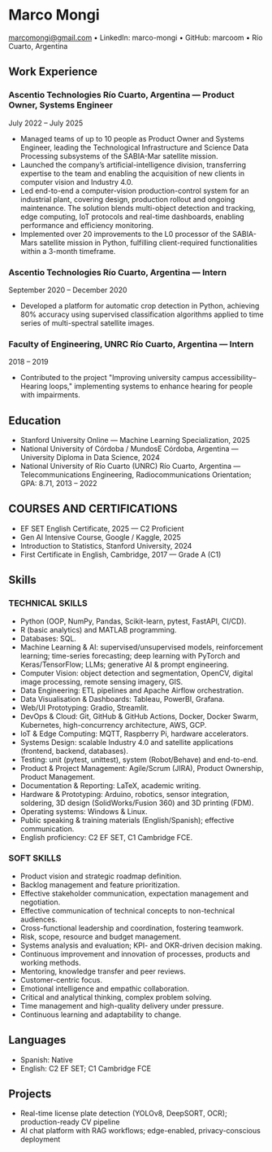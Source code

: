 # Marco Mongi
marcomongi@gmail.com • LinkedIn: marco-mongi • GitHub: marcoom • Río Cuarto, Argentina

## Work Experience

### Ascentio Technologies Río Cuarto, Argentina — Product Owner, Systems Engineer
July 2022 – July 2025
- Managed teams of up to 10 people as Product Owner and Systems Engineer, leading the Technological Infrastructure and Science Data Processing subsystems of the SABIA-Mar satellite mission.
- Launched the company’s artificial-intelligence division, transferring expertise to the team and enabling the acquisition of new clients in computer vision and Industry 4.0.
- Led end-to-end a computer-vision production-control system for an industrial plant, covering design, production rollout and ongoing maintenance. The solution blends multi-object detection and tracking, edge computing, IoT protocols and real-time dashboards, enabling performance and efficiency monitoring.
- Implemented over 20 improvements to the L0 processor of the SABIA-Mars satellite mission in Python, fulfilling client-required functionalities within a 3-month timeframe.

### Ascentio Technologies Río Cuarto, Argentina — Intern
September 2020 – December 2020
- Developed a platform for automatic crop detection in Python, achieving 80% accuracy using supervised classification algorithms applied to time series of multi-spectral satellite images.

### Faculty of Engineering, UNRC Río Cuarto, Argentina — Intern
2018 – 2019
- Contributed to the project "Improving university campus accessibility–Hearing loops," implementing systems to enhance hearing for people with impairments.

## Education
- Stanford University Online — Machine Learning Specialization, 2025
- National University of Córdoba / MundosE Córdoba, Argentina — University Diploma in Data Science, 2024
- National University of Río Cuarto (UNRC) Río Cuarto, Argentina — Telecommunications Engineering, Radiocommunications Orientation; GPA: 8.71, 2013 – 2022

## COURSES AND CERTIFICATIONS
- EF SET English Certificate, 2025 — C2 Proficient
- Gen AI Intensive Course, Google / Kaggle, 2025
- Introduction to Statistics, Stanford University, 2024
- First Certificate in English, Cambridge, 2017 — Grade A (C1)

## Skills

### TECHNICAL SKILLS
- Python (OOP, NumPy, Pandas, Scikit-learn, pytest, FastAPI, CI/CD).
- R (basic analytics) and MATLAB programming.
- Databases: SQL.
- Machine Learning & AI: supervised/unsupervised models, reinforcement learning; time-series forecasting; deep learning with PyTorch and Keras/TensorFlow; LLMs; generative AI & prompt engineering.
- Computer Vision: object detection and segmentation, OpenCV, digital image processing, remote sensing imagery, GIS.
- Data Engineering: ETL pipelines and Apache Airflow orchestration.
- Data Visualisation & Dashboards: Tableau, PowerBI, Grafana.
- Web/UI Prototyping: Gradio, Streamlit.
- DevOps & Cloud: Git, GitHub & GitHub Actions, Docker, Docker Swarm, Kubernetes, high-concurrency architecture, AWS, GCP.
- IoT & Edge Computing: MQTT, Raspberry Pi, hardware accelerators.
- Systems Design: scalable Industry 4.0 and satellite applications (frontend, backend, databases).
- Testing: unit (pytest, unittest), system (Robot/Behave) and end-to-end.
- Product & Project Management: Agile/Scrum (JIRA), Product Ownership, Product Management.
- Documentation & Reporting: LaTeX, academic writing.
- Hardware & Prototyping: Arduino, robotics, sensor integration, soldering, 3D design (SolidWorks/Fusion 360) and 3D printing (FDM).
- Operating systems: Windows & Linux.
- Public speaking & training materials (English/Spanish); effective communication.
- English proficiency: C2 EF SET, C1 Cambridge FCE.

### SOFT SKILLS
- Product vision and strategic roadmap definition.
- Backlog management and feature prioritization.
- Effective stakeholder communication, expectation management and negotiation.
- Effective communication of technical concepts to non-technical audiences.
- Cross-functional leadership and coordination, fostering teamwork.
- Risk, scope, resource and budget management.
- Systems analysis and evaluation; KPI- and OKR-driven decision making.
- Continuous improvement and innovation of processes, products and working methods.
- Mentoring, knowledge transfer and peer reviews.
- Customer-centric focus.
- Emotional intelligence and empathic collaboration.
- Critical and analytical thinking, complex problem solving.
- Time management and high-quality delivery under pressure.
- Continuous learning and adaptability to change.

## Languages
- Spanish: Native
- English: C2 EF SET; C1 Cambridge FCE

## Projects
- Real-time license plate detection (YOLOv8, DeepSORT, OCR); production-ready CV pipeline
- AI chat platform with RAG workflows; edge-enabled, privacy-conscious deployment
